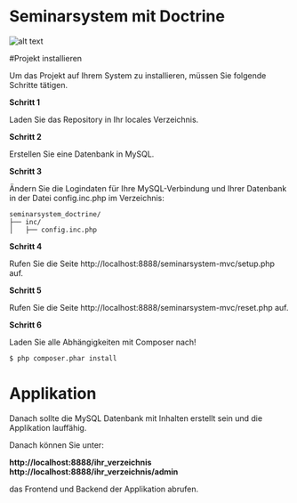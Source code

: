 # Seminarsystem mit Doctrine
<!--
<div align="center">
  <br />
  <p>
    <a href="https://discord.js.org"><img src="https://discord.js.org/static/logo.svg" width="546" alt="discord.js" /></a>
  </p>
  <br />
  <p>
    <a href="https://discord.gg/bRCvFy9"><img src="https://discordapp.com/api/guilds/222078108977594368/embed.png" alt="Discord server" /></a>
    <a href="https://www.npmjs.com/package/discord.js"><img src="https://img.shields.io/npm/v/discord.js.svg?maxAge=3600" alt="NPM version" /></a>
    <a href="https://www.npmjs.com/package/discord.js"><img src="https://img.shields.io/npm/dt/discord.js.svg?maxAge=3600" alt="NPM downloads" /></a>
    <a href="https://travis-ci.org/hydrabolt/discord.js"><img src="https://travis-ci.org/hydrabolt/discord.js.svg" alt="Build status" /></a>
    <a href="https://david-dm.org/hydrabolt/discord.js"><img src="https://img.shields.io/david/hydrabolt/discord.js.svg?maxAge=3600" alt="Dependencies" /></a>
    <a href="https://www.patreon.com/discordjs"><img src="https://img.shields.io/badge/donate-patreon-F96854.svg" alt="Patreon" /></a>
  </p>
  <p>
    <a href="https://nodei.co/npm/discord.js/"><img src="https://nodei.co/npm/discord.js.png?downloads=true&stars=true" alt="NPM info" /></a>
  </p>
</div>
-->

![alt text](https://andregaertner.com/wp-content/uploads/seminarsystem_doctrine.png)

#Projekt installieren

Um das Projekt auf Ihrem System zu installieren, müssen Sie folgende Schritte tätigen.  

<strong>Schritt 1</strong>

Laden Sie das Repository in Ihr locales Verzeichnis.

<strong>Schritt 2</strong>

Erstellen Sie eine Datenbank in MySQL.

<strong>Schritt 3</strong>

Ändern Sie die Logindaten für Ihre MySQL-Verbindung und Ihrer Datenbank in der Datei config.inc.php im Verzeichnis:

```
seminarsystem_doctrine/
├── inc/
│   ├── config.inc.php
```

<strong>Schritt 4</strong>

Rufen Sie die Seite http://localhost:8888/seminarsystem-mvc/setup.php auf.

<strong>Schritt 5</strong>

Rufen Sie die Seite http://localhost:8888/seminarsystem-mvc/reset.php auf.

<strong>Schritt 6</strong>

Laden Sie alle Abhängigkeiten mit Composer nach!

```
$ php composer.phar install
```

# Applikation

Danach sollte die MySQL Datenbank mit Inhalten erstellt sein und die Applikation lauffähig.

Danach können Sie unter:

<strong>http://localhost:8888/ihr_verzeichnis</strong><br>
<strong>http://localhost:8888/ihr_verzeichnis/admin</strong>

das Frontend und Backend der Applikation abrufen.
